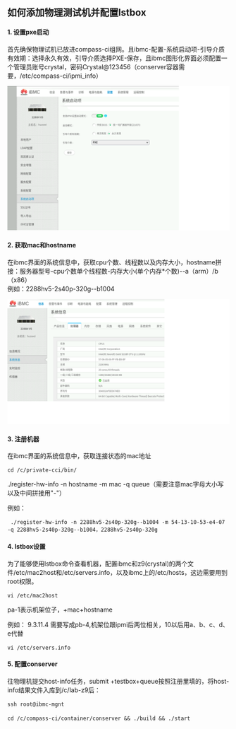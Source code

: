 ## 如何添加物理测试机并配置lstbox

#### 1. 设置pxe启动
首先确保物理试机已放进compass-ci组网。且ibmc-配置-系统启动项-引导介质有效期：选择永久有效，引导介质选择PXE-保存，且ibmc图形化界面必须配置一个管理员账号crystal，密码Crystal@123456（conserver容器需要，/etc/compass-ci/ipmi_info）
    
  ![pxe](./pxe.png)
  

#### 2. 获取mac和hostname
    
在ibmc界面的系统信息中，获取cpu个数、线程数以及内存大小，hostname拼接：服务器型号-cpu个数单个线程数-内存大小(单个内存*个数)--a（arm）/b（x86）    
例如：2288hv5-2s40p-320g--b1004

   ![xitong](./xitong.png)
    
#### 3. 注册机器

在ibmc界面的系统信息中，获取连接状态的mac地址

```
cd /c/private-cci/bin/
```
./register-hw-info -n hostname -m mac -q queue（需要注意mac字母大小写以及中间拼接用"-"）
 
例如：

```
 ./register-hw-info -n 2288hv5-2s40p-320g--b1004 -m 54-13-10-53-e4-07 -q 2288hv5-2s40p-320g--b1004，2288hv5-2s40p-320g 
```



#### 4. lstbox设置

为了能够使用lstbox命令查看机器，配置ibmc和z9(crystal)的两个文件/etc/mac2host和/etc/servers.info，以及ibmc上的/etc/hosts，这边需要用到root权限。

```
vi /etc/mac2host
```

pa-1表示机架位子，+mac+hostname

例如：
    9.3.11.4 需要写成pb-4,机架位跟ipmi后两位相关，10以后用a、b、c、d、e代替 

```
vi /etc/servers.info
```


#### 5. 配置conserver
往物理机提交host-info任务，submit +testbox+queue按照注册里填的，将host-info结果文件入库到/c/lab-z9后：

```
ssh root@ibmc-mgnt

cd /c/compass-ci/container/conserver && ./build && ./start
```

